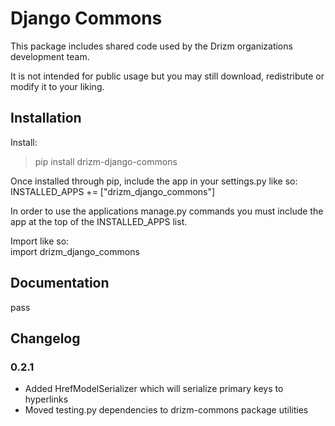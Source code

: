 # Django Commons

This package includes shared code used by
the Drizm organizations development team.  

It is not intended for public usage but you
may still download, redistribute or 
modify it to your liking.

## Installation

Install:  
>pip install drizm-django-commons

Once installed through pip, include
the app in your settings.py like so:  
INSTALLED_APPS += ["drizm_django_commons"]  

In order to use the applications
manage.py commands you must include the
app at the top of the INSTALLED_APPS list.

Import like so:  
import drizm_django_commons

## Documentation

pass

## Changelog

### 0.2.1

- Added HrefModelSerializer which will
serialize primary keys to hyperlinks
- Moved testing.py dependencies to
drizm-commons package utilities
